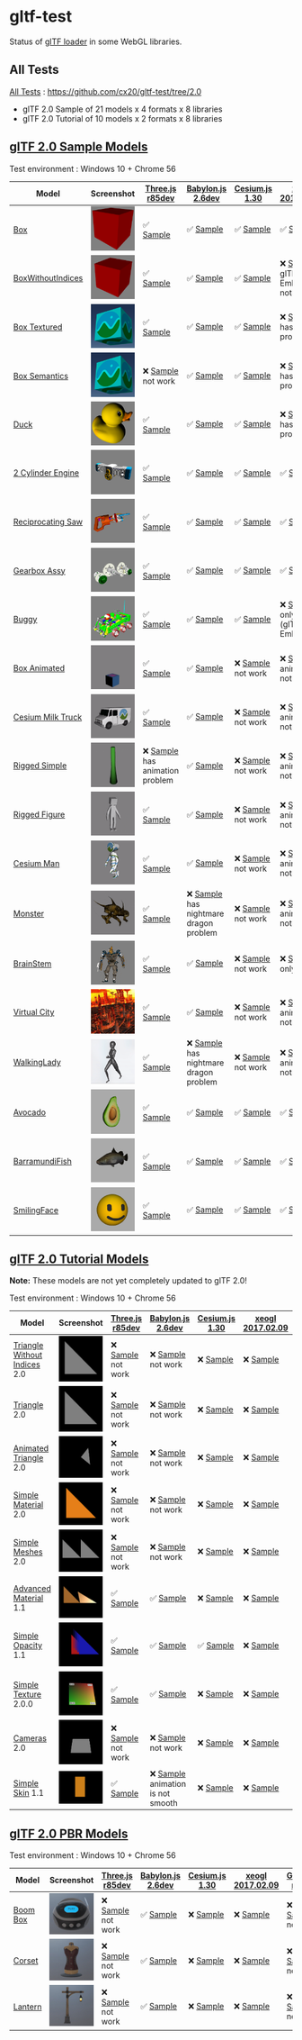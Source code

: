 # gltf-test

Status of [glTF loader](https://github.com/KhronosGroup/glTF#webgl-engines) in some WebGL libraries.

## All Tests

[All Tests]( https://cdn.rawgit.com/cx20/gltf-test/9ba70f0f946967c0cc0759173d4567a3f16c8469/index.html ) : https://github.com/cx20/gltf-test/tree/2.0
- glTF 2.0 Sample of 21 models x 4 formats x 8 libraries
- glTF 2.0 Tutorial of 10 models x 2 formats x 8 libraries

## [glTF 2.0 Sample Models](https://github.com/lasalvavida/glTF-Sample-Models/tree/2.0/2.0)

Test environment : Windows 10 + Chrome 56

| Model                                              | Screenshot                                                   |[Three.js r85dev](https://github.com/mrdoob/three.js/tree/dev/examples/js/loaders/GLTFLoader.js)                                                                            |[Babylon.js 2.6dev](https://github.com/BabylonJS/Babylon.js/tree/master/loaders/src/glTF)                                                                                                       |[Cesium.js 1.30](https://github.com/AnalyticalGraphicsInc/cesium/)                                                                                             |[xeogl 2017.02.09](https://github.com/xeolabs/xeogl/tree/master/src/models/gltf)                                                                                             |[GLBoost r2dev](https://github.com/emadurandal/GLBoost/blob/master/src/js/middle_level/loader/GLTFLoader.js)                                                                     |[Grimoire.js 2017.01.28](https://github.com/GrimoireGL/grimoirejs-gltf)                                                                                                             |
|----------------------------------------------------|--------------------------------------------------------------|----------------------------------------------------------------------------------------------------------------------------------------------------------------------------|------------------------------------------------------------------------------------------------------------------------------------------------------------------------------------------------|---------------------------------------------------------------------------------------------------------------------------------------------------------------|-----------------------------------------------------------------------------------------------------------------------------------------------------------------------------|---------------------------------------------------------------------------------------------------------------------------------------------------------------------------------|------------------------------------------------------------------------------------------------------------------------------------------------------------------------------------|
|[Box](sampleModels/Box)                             |![](sampleModels/Box/screenshot/screenshot.png)               |:white_check_mark: [Sample](https://cdn.rawgit.com/cx20/gltf-test/9ba70f0f946967c0cc0759173d4567a3f16c8469/examples/threejs/index.html?model=Box&scale=1)                   |:white_check_mark: [Sample](https://cdn.rawgit.com/cx20/gltf-test/9ba70f0f946967c0cc0759173d4567a3f16c8469/examples/babylonjs/index.html?model=Box&scale=1)                                     |:white_check_mark: [Sample](https://cdn.rawgit.com/cx20/gltf-test/9ba70f0f946967c0cc0759173d4567a3f16c8469/examples/cesium/index.html?model=Box)               |:white_check_mark: [Sample](https://cdn.rawgit.com/cx20/gltf-test/9ba70f0f946967c0cc0759173d4567a3f16c8469/examples/xeogl/index.html?model=Box&scale=1)                      |:white_check_mark: [Sample](https://cdn.rawgit.com/cx20/gltf-test/9ba70f0f946967c0cc0759173d4567a3f16c8469/examples/glboost/index.html?model=Box&scale=1)                        |:x: [Sample](https://cdn.rawgit.com/cx20/gltf-test/9ba70f0f946967c0cc0759173d4567a3f16c8469/examples/grimoiregl/index.html?model=Box&scale=1) not work                              |
|[BoxWithoutIndices](sampleModels/BoxWithoutIndices) |![](sampleModels/BoxWithoutIndices/screenshot/screenshot.png) |:white_check_mark: [Sample](https://cdn.rawgit.com/cx20/gltf-test/9ba70f0f946967c0cc0759173d4567a3f16c8469/examples/threejs/index.html?model=BoxWithoutIndices&scale=1)     |:white_check_mark: [Sample](https://cdn.rawgit.com/cx20/gltf-test/9ba70f0f946967c0cc0759173d4567a3f16c8469/examples/babylonjs/index.html?model=BoxWithoutIndices&scale=1)                       |:white_check_mark: [Sample](https://cdn.rawgit.com/cx20/gltf-test/9ba70f0f946967c0cc0759173d4567a3f16c8469/examples/cesium/index.html?model=BoxWithoutIndices) |:x: [Sample](https://cdn.rawgit.com/cx20/gltf-test/9ba70f0f946967c0cc0759173d4567a3f16c8469/examples/xeogl/index.html?model=BoxWithoutIndices&scale=1) glTF-Embedded not work|:white_check_mark: [Sample](https://cdn.rawgit.com/cx20/gltf-test/9ba70f0f946967c0cc0759173d4567a3f16c8469/examples/glboost/index.html?model=BoxWithoutIndices&scale=1)          |:x: [Sample](https://cdn.rawgit.com/cx20/gltf-test/9ba70f0f946967c0cc0759173d4567a3f16c8469/examples/grimoiregl/index.html?model=BoxWithoutIndices&scale=1) not work                |
|[Box Textured](sampleModels/BoxTextured)            |![](sampleModels/BoxTextured/screenshot/screenshot.png)       |:white_check_mark: [Sample](https://cdn.rawgit.com/cx20/gltf-test/9ba70f0f946967c0cc0759173d4567a3f16c8469/examples/threejs/index.html?model=BoxTextured&scale=1)           |:white_check_mark: [Sample](https://cdn.rawgit.com/cx20/gltf-test/9ba70f0f946967c0cc0759173d4567a3f16c8469/examples/babylonjs/index.html?model=BoxTextured&scale=1)                             |:white_check_mark: [Sample](https://cdn.rawgit.com/cx20/gltf-test/9ba70f0f946967c0cc0759173d4567a3f16c8469/examples/cesium/index.html?model=BoxTextured)       |:x: [Sample](https://cdn.rawgit.com/cx20/gltf-test/9ba70f0f946967c0cc0759173d4567a3f16c8469/examples/xeogl/index.html?model=BoxTextured&scale=1) has texture problem         |:white_check_mark: [Sample](https://cdn.rawgit.com/cx20/gltf-test/9ba70f0f946967c0cc0759173d4567a3f16c8469/examples/glboost/index.html?model=BoxTextured&scale=1)                |:x: [Sample](https://cdn.rawgit.com/cx20/gltf-test/9ba70f0f946967c0cc0759173d4567a3f16c8469/examples/grimoiregl/index.html?model=BoxTextured&scale=1) not work                      |
|[Box Semantics](sampleModels/BoxSemantics)          |![](sampleModels/BoxSemantics/screenshot/screenshot.png)      |:x: [Sample](https://cdn.rawgit.com/cx20/gltf-test/9ba70f0f946967c0cc0759173d4567a3f16c8469/examples/threejs/index.html?model=BoxSemantics&scale=1) not work                |:white_check_mark: [Sample](https://cdn.rawgit.com/cx20/gltf-test/9ba70f0f946967c0cc0759173d4567a3f16c8469/examples/babylonjs/index.html?model=BoxSemantics&scale=1)                            |:white_check_mark: [Sample](https://cdn.rawgit.com/cx20/gltf-test/9ba70f0f946967c0cc0759173d4567a3f16c8469/examples/cesium/index.html?model=BoxSemantics)      |:x: [Sample](https://cdn.rawgit.com/cx20/gltf-test/9ba70f0f946967c0cc0759173d4567a3f16c8469/examples/xeogl/index.html?model=BoxSemantics&scale=1) has texture problem        |:white_check_mark: [Sample](https://cdn.rawgit.com/cx20/gltf-test/9ba70f0f946967c0cc0759173d4567a3f16c8469/examples/glboost/index.html?model=BoxSemantics&scale=1)               |:x: [Sample](https://cdn.rawgit.com/cx20/gltf-test/9ba70f0f946967c0cc0759173d4567a3f16c8469/examples/grimoiregl/index.html?model=BoxSemantics&scale=1) not work                     |
|[Duck](sampleModels/Duck)                           |![](sampleModels/Duck/screenshot/screenshot.png)              |:white_check_mark: [Sample](https://cdn.rawgit.com/cx20/gltf-test/9ba70f0f946967c0cc0759173d4567a3f16c8469/examples/threejs/index.html?model=Duck&scale=1)                  |:white_check_mark: [Sample](https://cdn.rawgit.com/cx20/gltf-test/9ba70f0f946967c0cc0759173d4567a3f16c8469/examples/babylonjs/index.html?model=Duck&scale=1)                                    |:white_check_mark: [Sample](https://cdn.rawgit.com/cx20/gltf-test/9ba70f0f946967c0cc0759173d4567a3f16c8469/examples/cesium/index.html?model=Duck)              |:x: [Sample](https://cdn.rawgit.com/cx20/gltf-test/9ba70f0f946967c0cc0759173d4567a3f16c8469/examples/xeogl/index.html?model=Duck&scale=1) has texture problem                |:white_check_mark: [Sample](https://cdn.rawgit.com/cx20/gltf-test/9ba70f0f946967c0cc0759173d4567a3f16c8469/examples/glboost/index.html?model=Duck&scale=1)                       |:x: [Sample](https://cdn.rawgit.com/cx20/gltf-test/9ba70f0f946967c0cc0759173d4567a3f16c8469/examples/grimoiregl/index.html?model=Duck&scale=1) not work                             |
|[2 Cylinder Engine](sampleModels/2CylinderEngine)   |![](sampleModels/2CylinderEngine/screenshot/screenshot.png)   |:white_check_mark: [Sample](https://cdn.rawgit.com/cx20/gltf-test/9ba70f0f946967c0cc0759173d4567a3f16c8469/examples/threejs/index.html?model=2CylinderEngine&scale=0.005)   |:white_check_mark: [Sample](https://cdn.rawgit.com/cx20/gltf-test/9ba70f0f946967c0cc0759173d4567a3f16c8469/examples/babylonjs/index.html?model=2CylinderEngine&scale=0.005)                     |:white_check_mark: [Sample](https://cdn.rawgit.com/cx20/gltf-test/9ba70f0f946967c0cc0759173d4567a3f16c8469/examples/cesium/index.html?model=2CylinderEngine)   |:white_check_mark: [Sample](https://cdn.rawgit.com/cx20/gltf-test/9ba70f0f946967c0cc0759173d4567a3f16c8469/examples/xeogl/index.html?model=2CylinderEngine&scale=0.005)      |:white_check_mark: [Sample](https://cdn.rawgit.com/cx20/gltf-test/9ba70f0f946967c0cc0759173d4567a3f16c8469/examples/glboost/index.html?model=2CylinderEngine&scale=0.005)        |:x: [Sample](https://cdn.rawgit.com/cx20/gltf-test/9ba70f0f946967c0cc0759173d4567a3f16c8469/examples/grimoiregl/index.html?model=2CylinderEngine&scale=0.005) not work              |
|[Reciprocating Saw](sampleModels/ReciprocatingSaw)  |![](sampleModels/ReciprocatingSaw/screenshot/screenshot.png)  |:white_check_mark: [Sample](https://cdn.rawgit.com/cx20/gltf-test/9ba70f0f946967c0cc0759173d4567a3f16c8469/examples/threejs/index.html?model=ReciprocatingSaw&scale=0.01)   |:white_check_mark: [Sample](https://cdn.rawgit.com/cx20/gltf-test/9ba70f0f946967c0cc0759173d4567a3f16c8469/examples/babylonjs/index.html?model=ReciprocatingSaw&scale=0.01)                     |:white_check_mark: [Sample](https://cdn.rawgit.com/cx20/gltf-test/9ba70f0f946967c0cc0759173d4567a3f16c8469/examples/cesium/index.html?model=ReciprocatingSaw)  |:white_check_mark: [Sample](https://cdn.rawgit.com/cx20/gltf-test/9ba70f0f946967c0cc0759173d4567a3f16c8469/examples/xeogl/index.html?model=ReciprocatingSaw&scale=0.01)      |:white_check_mark: [Sample](https://cdn.rawgit.com/cx20/gltf-test/9ba70f0f946967c0cc0759173d4567a3f16c8469/examples/glboost/index.html?model=ReciprocatingSaw&scale=0.01)        |:x: [Sample](https://cdn.rawgit.com/cx20/gltf-test/9ba70f0f946967c0cc0759173d4567a3f16c8469/examples/grimoiregl/index.html?model=ReciprocatingSaw&scale=0.01) not work              |
|[Gearbox Assy](sampleModels/GearboxAssy)            |![](sampleModels/GearboxAssy/screenshot/screenshot.png)       |:white_check_mark: [Sample](https://cdn.rawgit.com/cx20/gltf-test/9ba70f0f946967c0cc0759173d4567a3f16c8469/examples/threejs/index.html?model=GearboxAssy&scale=1)           |:white_check_mark: [Sample](https://cdn.rawgit.com/cx20/gltf-test/9ba70f0f946967c0cc0759173d4567a3f16c8469/examples/babylonjs/index.html?model=GearboxAssy&scale=1)                             |:white_check_mark: [Sample](https://cdn.rawgit.com/cx20/gltf-test/9ba70f0f946967c0cc0759173d4567a3f16c8469/examples/cesium/index.html?model=GearboxAssy)       |:white_check_mark: [Sample](https://cdn.rawgit.com/cx20/gltf-test/9ba70f0f946967c0cc0759173d4567a3f16c8469/examples/xeogl/index.html?model=GearboxAssy&scale=1)              |:white_check_mark: [Sample](https://cdn.rawgit.com/cx20/gltf-test/9ba70f0f946967c0cc0759173d4567a3f16c8469/examples/glboost/index.html?model=GearboxAssy&scale=1)                |:x: [Sample](https://cdn.rawgit.com/cx20/gltf-test/9ba70f0f946967c0cc0759173d4567a3f16c8469/examples/grimoiregl/index.html?model=GearboxAssy&scale=1) not work                      |
|[Buggy](sampleModels/Buggy)                         |![](sampleModels/Buggy/screenshot/screenshot.png)             |:white_check_mark: [Sample](https://cdn.rawgit.com/cx20/gltf-test/9ba70f0f946967c0cc0759173d4567a3f16c8469/examples/threejs/index.html?model=Buggy&scale=0.02)              |:white_check_mark: [Sample](https://cdn.rawgit.com/cx20/gltf-test/9ba70f0f946967c0cc0759173d4567a3f16c8469/examples/babylonjs/index.html?model=Buggy&scale=0.02)                                |:white_check_mark: [Sample](https://cdn.rawgit.com/cx20/gltf-test/9ba70f0f946967c0cc0759173d4567a3f16c8469/examples/cesium/index.html?model=Buggy)             |:x: [Sample](https://cdn.rawgit.com/cx20/gltf-test/9ba70f0f946967c0cc0759173d4567a3f16c8469/examples/xeogl/index.html?model=Buggy&scale=0.02) only partial (glTF-Embedded)   |:white_check_mark: [Sample](https://cdn.rawgit.com/cx20/gltf-test/9ba70f0f946967c0cc0759173d4567a3f16c8469/examples/glboost/index.html?model=Buggy&scale=0.02)                   |:x: [Sample](https://cdn.rawgit.com/cx20/gltf-test/9ba70f0f946967c0cc0759173d4567a3f16c8469/examples/grimoiregl/index.html?model=Buggy&scale=0.02) not work                         |
|[Box Animated](sampleModels/BoxAnimated)            |![](sampleModels/BoxAnimated/screenshot/screenshot.gif)       |:white_check_mark: [Sample](https://cdn.rawgit.com/cx20/gltf-test/9ba70f0f946967c0cc0759173d4567a3f16c8469/examples/threejs/index.html?model=BoxAnimated&scale=0.5)         |:white_check_mark: [Sample](https://cdn.rawgit.com/cx20/gltf-test/9ba70f0f946967c0cc0759173d4567a3f16c8469/examples/babylonjs/index.html?model=BoxAnimated&scale=0.5)                           |:x: [Sample](https://cdn.rawgit.com/cx20/gltf-test/9ba70f0f946967c0cc0759173d4567a3f16c8469/examples/cesium/index.html?model=BoxAnimated) not work             |:x: [Sample](https://cdn.rawgit.com/cx20/gltf-test/9ba70f0f946967c0cc0759173d4567a3f16c8469/examples/xeogl/index.html?model=BoxAnimated&scale=0.5) animation not support     |:white_check_mark: [Sample](https://cdn.rawgit.com/cx20/gltf-test/9ba70f0f946967c0cc0759173d4567a3f16c8469/examples/glboost/index.html?model=BoxAnimated&scale=0.5)              |:x: [Sample](https://cdn.rawgit.com/cx20/gltf-test/9ba70f0f946967c0cc0759173d4567a3f16c8469/examples/grimoiregl/index.html?model=BoxAnimated&scale=0.5) not work                    |
|[Cesium Milk Truck](sampleModels/CesiumMilkTruck)   |![](sampleModels/CesiumMilkTruck/screenshot/screenshot.gif)   |:white_check_mark: [Sample](https://cdn.rawgit.com/cx20/gltf-test/9ba70f0f946967c0cc0759173d4567a3f16c8469/examples/threejs/index.html?model=CesiumMilkTruck&scale=0.5)     |:white_check_mark: [Sample](https://cdn.rawgit.com/cx20/gltf-test/9ba70f0f946967c0cc0759173d4567a3f16c8469/examples/babylonjs/index.html?model=CesiumMilkTruck&scale=0.5)                       |:x: [Sample](https://cdn.rawgit.com/cx20/gltf-test/9ba70f0f946967c0cc0759173d4567a3f16c8469/examples/cesium/index.html?model=CesiumMilkTruck) not work         |:x: [Sample](https://cdn.rawgit.com/cx20/gltf-test/9ba70f0f946967c0cc0759173d4567a3f16c8469/examples/xeogl/index.html?model=CesiumMilkTruck&scale=0.5) animation not support |:white_check_mark: [Sample](https://cdn.rawgit.com/cx20/gltf-test/9ba70f0f946967c0cc0759173d4567a3f16c8469/examples/glboost/index.html?model=CesiumMilkTruck&scale=0.5)          |:x: [Sample](https://cdn.rawgit.com/cx20/gltf-test/9ba70f0f946967c0cc0759173d4567a3f16c8469/examples/grimoiregl/index.html?model=CesiumMilkTruck&scale=0.5) not work                |
|[Rigged Simple](sampleModels/RiggedSimple)          |![](sampleModels/RiggedSimple/screenshot/screenshot.gif)      |:x: [Sample](https://cdn.rawgit.com/cx20/gltf-test/9ba70f0f946967c0cc0759173d4567a3f16c8469/examples/threejs/index.html?model=RiggedSimple&scale=0.2) has animation problem |:white_check_mark: [Sample](https://cdn.rawgit.com/cx20/gltf-test/9ba70f0f946967c0cc0759173d4567a3f16c8469/examples/babylonjs/index.html?model=RiggedSimple&scale=0.2)                          |:x: [Sample](https://cdn.rawgit.com/cx20/gltf-test/9ba70f0f946967c0cc0759173d4567a3f16c8469/examples/cesium/index.html?model=RiggedSimple) not work            |:x: [Sample](https://cdn.rawgit.com/cx20/gltf-test/9ba70f0f946967c0cc0759173d4567a3f16c8469/examples/xeogl/index.html?model=RiggedSimple&scale=0.2) animation not support    |:white_check_mark: [Sample](https://cdn.rawgit.com/cx20/gltf-test/9ba70f0f946967c0cc0759173d4567a3f16c8469/examples/glboost/index.html?model=RiggedSimple&scale=0.2)             |:x: [Sample](https://cdn.rawgit.com/cx20/gltf-test/9ba70f0f946967c0cc0759173d4567a3f16c8469/examples/grimoiregl/index.html?model=RiggedSimple&scale=0.2) not work                   |
|[Rigged Figure](sampleModels/RiggedFigure)          |![](sampleModels/RiggedFigure/screenshot/screenshot.gif)      |:white_check_mark: [Sample](https://cdn.rawgit.com/cx20/gltf-test/9ba70f0f946967c0cc0759173d4567a3f16c8469/examples/threejs/index.html?model=RiggedFigure&scale=1)          |:white_check_mark: [Sample](https://cdn.rawgit.com/cx20/gltf-test/9ba70f0f946967c0cc0759173d4567a3f16c8469/examples/babylonjs/index.html?model=RiggedFigure&scale=1)                            |:x: [Sample](https://cdn.rawgit.com/cx20/gltf-test/9ba70f0f946967c0cc0759173d4567a3f16c8469/examples/cesium/index.html?model=RiggedFigure) not work            |:x: [Sample](https://cdn.rawgit.com/cx20/gltf-test/9ba70f0f946967c0cc0759173d4567a3f16c8469/examples/xeogl/index.html?model=RiggedFigure&scale=1) animation not support      |:white_check_mark: [Sample](https://cdn.rawgit.com/cx20/gltf-test/9ba70f0f946967c0cc0759173d4567a3f16c8469/examples/glboost/index.html?model=RiggedFigure&scale=1)               |:x: [Sample](https://cdn.rawgit.com/cx20/gltf-test/9ba70f0f946967c0cc0759173d4567a3f16c8469/examples/grimoiregl/index.html?model=RiggedFigure&scale=1) not work                     |
|[Cesium Man](sampleModels/CesiumMan)                |![](sampleModels/CesiumMan/screenshot/screenshot.gif)         |:white_check_mark: [Sample](https://cdn.rawgit.com/cx20/gltf-test/9ba70f0f946967c0cc0759173d4567a3f16c8469/examples/threejs/index.html?model=CesiumMan&scale=1)             |:white_check_mark: [Sample](https://cdn.rawgit.com/cx20/gltf-test/9ba70f0f946967c0cc0759173d4567a3f16c8469/examples/babylonjs/index.html?model=CesiumMan&scale=1)                               |:x: [Sample](https://cdn.rawgit.com/cx20/gltf-test/9ba70f0f946967c0cc0759173d4567a3f16c8469/examples/cesium/index.html?model=CesiumMan) not work               |:x: [Sample](https://cdn.rawgit.com/cx20/gltf-test/9ba70f0f946967c0cc0759173d4567a3f16c8469/examples/xeogl/index.html?model=CesiumMan&scale=1) animation not support         |:white_check_mark: [Sample](https://cdn.rawgit.com/cx20/gltf-test/9ba70f0f946967c0cc0759173d4567a3f16c8469/examples/glboost/index.html?model=CesiumMan&scale=1)                  |:x: [Sample](https://cdn.rawgit.com/cx20/gltf-test/9ba70f0f946967c0cc0759173d4567a3f16c8469/examples/grimoiregl/index.html?model=CesiumMan&scale=1) not work                        |
|[Monster](sampleModels/Monster)                     |![](sampleModels/Monster/screenshot/screenshot.gif)           |:white_check_mark: [Sample](https://cdn.rawgit.com/cx20/gltf-test/9ba70f0f946967c0cc0759173d4567a3f16c8469/examples/threejs/index.html?model=Monster&scale=0.05)            |:x: [Sample](https://cdn.rawgit.com/cx20/gltf-test/9ba70f0f946967c0cc0759173d4567a3f16c8469/examples/babylonjs/index.html?model=Monster&scale=0.05) has nightmare dragon problem                |:x: [Sample](https://cdn.rawgit.com/cx20/gltf-test/9ba70f0f946967c0cc0759173d4567a3f16c8469/examples/cesium/index.html?model=Monster) not work                 |:x: [Sample](https://cdn.rawgit.com/cx20/gltf-test/9ba70f0f946967c0cc0759173d4567a3f16c8469/examples/xeogl/index.html?model=Monster&scale=0.05) animation not support        |:white_check_mark: [Sample](https://cdn.rawgit.com/cx20/gltf-test/9ba70f0f946967c0cc0759173d4567a3f16c8469/examples/glboost/index.html?model=Monster&scale=0.05)                 |:x: [Sample](https://cdn.rawgit.com/cx20/gltf-test/9ba70f0f946967c0cc0759173d4567a3f16c8469/examples/grimoiregl/index.html?model=Monster&scale=0.05) not work                       |
|[BrainStem](sampleModels/BrainStem)                 |![](sampleModels/BrainStem/screenshot/screenshot.gif)         |:white_check_mark: [Sample](https://cdn.rawgit.com/cx20/gltf-test/9ba70f0f946967c0cc0759173d4567a3f16c8469/examples/threejs/index.html?model=BrainStem&scale=1)             |:white_check_mark: [Sample](https://cdn.rawgit.com/cx20/gltf-test/9ba70f0f946967c0cc0759173d4567a3f16c8469/examples/babylonjs/index.html?model=BrainStem&scale=1)                               |:x: [Sample](https://cdn.rawgit.com/cx20/gltf-test/9ba70f0f946967c0cc0759173d4567a3f16c8469/examples/cesium/index.html?model=BrainStem) not work               |:x: [Sample](https://cdn.rawgit.com/cx20/gltf-test/9ba70f0f946967c0cc0759173d4567a3f16c8469/examples/xeogl/index.html?model=BrainStem&scale=1) only partial                  |:white_check_mark: [Sample](https://cdn.rawgit.com/cx20/gltf-test/9ba70f0f946967c0cc0759173d4567a3f16c8469/examples/glboost/index.html?model=BrainStem&scale=1)                  |:x: [Sample](https://cdn.rawgit.com/cx20/gltf-test/9ba70f0f946967c0cc0759173d4567a3f16c8469/examples/grimoiregl/index.html?model=BrainStem&scale=1) not work                        |
|[Virtual City](sampleModels/VC)                     |![](sampleModels/VC/screenshot/screenshot.gif)                |:white_check_mark: [Sample](https://cdn.rawgit.com/cx20/gltf-test/9ba70f0f946967c0cc0759173d4567a3f16c8469/examples/threejs/index.html?model=VC&scale=0.2)                  |:white_check_mark: [Sample](https://cdn.rawgit.com/cx20/gltf-test/9ba70f0f946967c0cc0759173d4567a3f16c8469/examples/babylonjs/index.html?model=VC&scale=0.2)                                    |:x: [Sample](https://cdn.rawgit.com/cx20/gltf-test/9ba70f0f946967c0cc0759173d4567a3f16c8469/examples/cesium/index.html?model=VC) not work                      |:x: [Sample](https://cdn.rawgit.com/cx20/gltf-test/9ba70f0f946967c0cc0759173d4567a3f16c8469/examples/xeogl/index.html?model=VC&scale=0.2) animation not support              |:white_check_mark: [Sample](https://cdn.rawgit.com/cx20/gltf-test/9ba70f0f946967c0cc0759173d4567a3f16c8469/examples/glboost/index.html?model=VC&scale=0.2)                       |:x: [Sample](https://cdn.rawgit.com/cx20/gltf-test/9ba70f0f946967c0cc0759173d4567a3f16c8469/examples/grimoiregl/index.html?model=VC&scale=0.2) not work                             |
|[WalkingLady](sampleModels/WalkingLady)             |![](sampleModels/WalkingLady/screenshot/screenshot.gif)       |:white_check_mark: [Sample](https://cdn.rawgit.com/cx20/gltf-test/9ba70f0f946967c0cc0759173d4567a3f16c8469/examples/threejs/index.html?model=WalkingLady&scale=1)           |:x: [Sample](https://cdn.rawgit.com/cx20/gltf-test/9ba70f0f946967c0cc0759173d4567a3f16c8469/examples/babylonjs/index.html?model=WalkingLady&scale=1) has nightmare dragon problem               |:x: [Sample](https://cdn.rawgit.com/cx20/gltf-test/9ba70f0f946967c0cc0759173d4567a3f16c8469/examples/cesium/index.html?model=WalkingLady) not work             |:x: [Sample](https://cdn.rawgit.com/cx20/gltf-test/9ba70f0f946967c0cc0759173d4567a3f16c8469/examples/xeogl/index.html?model=WalkingLady&scale=1) animation not support       |:white_check_mark: [Sample](https://cdn.rawgit.com/cx20/gltf-test/9ba70f0f946967c0cc0759173d4567a3f16c8469/examples/glboost/index.html?model=WalkingLady&scale=1)                |:x: [Sample](https://cdn.rawgit.com/cx20/gltf-test/9ba70f0f946967c0cc0759173d4567a3f16c8469/examples/grimoiregl/index.html?model=WalkingLady&scale=1) not work                      |
|[Avocado](sampleModels/Avocado)                     |![](sampleModels/Avocado/screenshot/screenshot.png)           |:white_check_mark: [Sample](https://cdn.rawgit.com/cx20/gltf-test/9ba70f0f946967c0cc0759173d4567a3f16c8469/examples/threejs/index.html?model=Avocado&scale=0.5)             |:white_check_mark: [Sample](https://cdn.rawgit.com/cx20/gltf-test/9ba70f0f946967c0cc0759173d4567a3f16c8469/examples/babylonjs/index.html?model=Avocado&scale=0.5)                               |:white_check_mark: [Sample](https://cdn.rawgit.com/cx20/gltf-test/9ba70f0f946967c0cc0759173d4567a3f16c8469/examples/cesium/index.html?model=Avocado)           |:white_check_mark: [Sample](https://cdn.rawgit.com/cx20/gltf-test/9ba70f0f946967c0cc0759173d4567a3f16c8469/examples/xeogl/index.html?model=Avocado&scale=0.5)                |:white_check_mark: [Sample](https://cdn.rawgit.com/cx20/gltf-test/9ba70f0f946967c0cc0759173d4567a3f16c8469/examples/glboost/index.html?model=Avocado&scale=0.5)                  |:white_check_mark: [Sample](https://cdn.rawgit.com/cx20/gltf-test/9ba70f0f946967c0cc0759173d4567a3f16c8469/examples/grimoiregl/index.html?model=Avocado&scale=0.5)                  |
|[BarramundiFish](sampleModels/BarramundiFish)       |![](sampleModels/BarramundiFish/screenshot/screenshot.png)    |:white_check_mark: [Sample](https://cdn.rawgit.com/cx20/gltf-test/9ba70f0f946967c0cc0759173d4567a3f16c8469/examples/threejs/index.html?model=BarramundiFish&scale=0.05)     |:white_check_mark: [Sample](https://cdn.rawgit.com/cx20/gltf-test/9ba70f0f946967c0cc0759173d4567a3f16c8469/examples/babylonjs/index.html?model=BarramundiFish&scale=0.05)                       |:white_check_mark: [Sample](https://cdn.rawgit.com/cx20/gltf-test/9ba70f0f946967c0cc0759173d4567a3f16c8469/examples/cesium/index.html?model=BarramundiFish)    |:white_check_mark: [Sample](https://cdn.rawgit.com/cx20/gltf-test/9ba70f0f946967c0cc0759173d4567a3f16c8469/examples/xeogl/index.html?model=BarramundiFish&scale=0.05)        |:white_check_mark: [Sample](https://cdn.rawgit.com/cx20/gltf-test/9ba70f0f946967c0cc0759173d4567a3f16c8469/examples/glboost/index.html?model=BarramundiFish&scale=0.05)          |:white_check_mark: [Sample](https://cdn.rawgit.com/cx20/gltf-test/9ba70f0f946967c0cc0759173d4567a3f16c8469/examples/grimoiregl/index.html?model=BarramundiFish&scale=0.05)          |
|[SmilingFace](sampleModels/SmilingFace)             |![](sampleModels/SmilingFace/screenshot/screenshot.png)       |:white_check_mark: [Sample](https://cdn.rawgit.com/cx20/gltf-test/9ba70f0f946967c0cc0759173d4567a3f16c8469/examples/threejs/index.html?model=SmilingFace&scale=1.0)         |:white_check_mark: [Sample](https://cdn.rawgit.com/cx20/gltf-test/9ba70f0f946967c0cc0759173d4567a3f16c8469/examples/babylonjs/index.html?model=SmilingFace&scale=1.0)                           |:white_check_mark: [Sample](https://cdn.rawgit.com/cx20/gltf-test/9ba70f0f946967c0cc0759173d4567a3f16c8469/examples/cesium/index.html?model=SmilingFace)       |:white_check_mark: [Sample](https://cdn.rawgit.com/cx20/gltf-test/9ba70f0f946967c0cc0759173d4567a3f16c8469/examples/xeogl/index.html?model=SmilingFace&scale=1.0)            |:white_check_mark: [Sample](https://cdn.rawgit.com/cx20/gltf-test/9ba70f0f946967c0cc0759173d4567a3f16c8469/examples/glboost/index.html?model=SmilingFace&scale=1.0)              |:white_check_mark: [Sample](https://cdn.rawgit.com/cx20/gltf-test/9ba70f0f946967c0cc0759173d4567a3f16c8469/examples/grimoiregl/index.html?model=SmilingFace&scale=1.0)              |

## [glTF 2.0 Tutorial Models](https://github.com/javagl/gltfTutorialModels/tree/2.0)

**Note:** These models are not yet completely updated to glTF 2.0!

Test environment : Windows 10 + Chrome 56

|Model                                                                 |Screenshot                                                          |[Three.js r85dev](https://github.com/mrdoob/three.js/tree/dev/examples/js/loaders/GLTFLoader.js)                                                                                                              |[Babylon.js 2.6dev](https://github.com/BabylonJS/Babylon.js/tree/master/loaders/src/glTF)                                                                                                                             |[Cesium.js 1.30](https://github.com/AnalyticalGraphicsInc/cesium/)                                                                                                                                      |[xeogl 2017.02.09](https://github.com/xeolabs/xeogl/tree/master/src/models/gltf)                                                                                                             |[GLBoost r2dev](https://github.com/emadurandal/GLBoost/blob/master/src/js/middle_level/loader/GLTFLoader.js)                                                                                                  |[Grimoire.js 2017.01.28](https://github.com/GrimoireGL/grimoirejs-gltf)                                                                                                                           |
|----------------------------------------------------------------------|--------------------------------------------------------------------|--------------------------------------------------------------------------------------------------------------------------------------------------------------------------------------------------------------|----------------------------------------------------------------------------------------------------------------------------------------------------------------------------------------------------------------------|--------------------------------------------------------------------------------------------------------------------------------------------------------------------------------------------------------|---------------------------------------------------------------------------------------------------------------------------------------------------------------------------------------------|--------------------------------------------------------------------------------------------------------------------------------------------------------------------------------------------------------------|--------------------------------------------------------------------------------------------------------------------------------------------------------------------------------------------------|
|[Triangle Without Indices](tutorialModels/TriangleWithoutIndices) 2.0 |![](tutorialModels/TriangleWithoutIndices/screenshot/screenshot.png)|:x: [Sample](https://cdn.rawgit.com/cx20/gltf-test/9ba70f0f946967c0cc0759173d4567a3f16c8469/examples/threejs/index.html?category=tutorialModels&model=TriangleWithoutIndices&scale=1&type=glTF) not work      |:x: [Sample](https://cdn.rawgit.com/cx20/gltf-test/9ba70f0f946967c0cc0759173d4567a3f16c8469/examples/babylonjs/index.html?category=tutorialModels&model=TriangleWithoutIndices&scale=1&type=glTF) not work            |:x: [Sample](https://cdn.rawgit.com/cx20/gltf-test/9ba70f0f946967c0cc0759173d4567a3f16c8469/examples/cesium/index.html?category=tutorialModels&model=TriangleWithoutIndices&scale=1&type=glTF)          |:x: [Sample](https://cdn.rawgit.com/cx20/gltf-test/9ba70f0f946967c0cc0759173d4567a3f16c8469/examples/xeogl/index.html?category=tutorialModels&model=TriangleWithoutIndices&scale=1&type=glTF)|:x: [Sample](https://cdn.rawgit.com/cx20/gltf-test/9ba70f0f946967c0cc0759173d4567a3f16c8469/examples/glboost/index.html?category=tutorialModels&model=TriangleWithoutIndices&scale=1&type=glTF) not work      |:x: [Sample](https://cdn.rawgit.com/cx20/gltf-test/9ba70f0f946967c0cc0759173d4567a3f16c8469/examples/grimoiregl/index.html?category=tutorialModels&model=TriangleWithoutIndices&scale=1&type=glTF)|
|[Triangle](tutorialModels/Triangle) 2.0                               |![](tutorialModels/Triangle/screenshot/screenshot.png)              |:x: [Sample](https://cdn.rawgit.com/cx20/gltf-test/9ba70f0f946967c0cc0759173d4567a3f16c8469/examples/threejs/index.html?category=tutorialModels&model=Triangle&scale=1&type=glTF) not work                    |:x: [Sample](https://cdn.rawgit.com/cx20/gltf-test/9ba70f0f946967c0cc0759173d4567a3f16c8469/examples/babylonjs/index.html?category=tutorialModels&model=Triangle&scale=1&type=glTF) not work                          |:x: [Sample](https://cdn.rawgit.com/cx20/gltf-test/9ba70f0f946967c0cc0759173d4567a3f16c8469/examples/cesium/index.html?category=tutorialModels&model=Triangle&scale=1&type=glTF)                        |:x: [Sample](https://cdn.rawgit.com/cx20/gltf-test/9ba70f0f946967c0cc0759173d4567a3f16c8469/examples/xeogl/index.html?category=tutorialModels&model=Triangle&scale=1&type=glTF)              |:x: [Sample](https://cdn.rawgit.com/cx20/gltf-test/9ba70f0f946967c0cc0759173d4567a3f16c8469/examples/glboost/index.html?category=tutorialModels&model=Triangle&scale=1&type=glTF) not work                    |:x: [Sample](https://cdn.rawgit.com/cx20/gltf-test/9ba70f0f946967c0cc0759173d4567a3f16c8469/examples/grimoiregl/index.html?category=tutorialModels&model=Triangle&scale=1&type=glTF)              |
|[Animated Triangle](tutorialModels/AnimatedTriangle) 2.0              |![](tutorialModels/AnimatedTriangle/screenshot/screenshot.gif)      |:x: [Sample](https://cdn.rawgit.com/cx20/gltf-test/9ba70f0f946967c0cc0759173d4567a3f16c8469/examples/threejs/index.html?category=tutorialModels&model=AnimatedTriangle&scale=1&type=glTF) not work            |:x: [Sample](https://cdn.rawgit.com/cx20/gltf-test/9ba70f0f946967c0cc0759173d4567a3f16c8469/examples/babylonjs/index.html?category=tutorialModels&model=AnimatedTriangle&scale=1&type=glTF) not work                  |:x: [Sample](https://cdn.rawgit.com/cx20/gltf-test/9ba70f0f946967c0cc0759173d4567a3f16c8469/examples/cesium/index.html?category=tutorialModels&model=AnimatedTriangle&scale=1&type=glTF)                |:x: [Sample](https://cdn.rawgit.com/cx20/gltf-test/9ba70f0f946967c0cc0759173d4567a3f16c8469/examples/xeogl/index.html?category=tutorialModels&model=AnimatedTriangle&scale=1&type=glTF)      |:x: [Sample](https://cdn.rawgit.com/cx20/gltf-test/9ba70f0f946967c0cc0759173d4567a3f16c8469/examples/glboost/index.html?category=tutorialModels&model=AnimatedTriangle&scale=1&type=glTF) not work            |:x: [Sample](https://cdn.rawgit.com/cx20/gltf-test/9ba70f0f946967c0cc0759173d4567a3f16c8469/examples/grimoiregl/index.html?category=tutorialModels&model=AnimatedTriangle&scale=1&type=glTF)      |
|[Simple Material](tutorialModels/SimpleMaterial) 2.0                  |![](tutorialModels/SimpleMaterial/screenshot/screenshot.png)        |:x: [Sample](https://cdn.rawgit.com/cx20/gltf-test/9ba70f0f946967c0cc0759173d4567a3f16c8469/examples/threejs/index.html?category=tutorialModels&model=SimpleMaterial&scale=1&type=glTF) not work              |:x: [Sample](https://cdn.rawgit.com/cx20/gltf-test/9ba70f0f946967c0cc0759173d4567a3f16c8469/examples/babylonjs/index.html?category=tutorialModels&model=SimpleMaterial&scale=1&type=glTF) not work                    |:x: [Sample](https://cdn.rawgit.com/cx20/gltf-test/9ba70f0f946967c0cc0759173d4567a3f16c8469/examples/cesium/index.html?category=tutorialModels&model=SimpleMaterial&scale=1&type=glTF)                  |:x: [Sample](https://cdn.rawgit.com/cx20/gltf-test/9ba70f0f946967c0cc0759173d4567a3f16c8469/examples/xeogl/index.html?category=tutorialModels&model=SimpleMaterial&scale=1&type=glTF)        |:x: [Sample](https://cdn.rawgit.com/cx20/gltf-test/9ba70f0f946967c0cc0759173d4567a3f16c8469/examples/glboost/index.html?category=tutorialModels&model=SimpleMaterial&scale=1&type=glTF) not work              |:x: [Sample](https://cdn.rawgit.com/cx20/gltf-test/9ba70f0f946967c0cc0759173d4567a3f16c8469/examples/grimoiregl/index.html?category=tutorialModels&model=SimpleMaterial&scale=1&type=glTF)        |
|[Simple Meshes](tutorialModels/SimpleMeshes) 2.0                      |![](tutorialModels/SimpleMeshes/screenshot/screenshot.png)          |:x: [Sample](https://cdn.rawgit.com/cx20/gltf-test/9ba70f0f946967c0cc0759173d4567a3f16c8469/examples/threejs/index.html?category=tutorialModels&model=SimpleMeshes&scale=1&type=glTF) not work                |:x: [Sample](https://cdn.rawgit.com/cx20/gltf-test/9ba70f0f946967c0cc0759173d4567a3f16c8469/examples/babylonjs/index.html?category=tutorialModels&model=SimpleMeshes&scale=1&type=glTF) not work                      |:x: [Sample](https://cdn.rawgit.com/cx20/gltf-test/9ba70f0f946967c0cc0759173d4567a3f16c8469/examples/cesium/index.html?category=tutorialModels&model=SimpleMeshes&scale=1&type=glTF)                    |:x: [Sample](https://cdn.rawgit.com/cx20/gltf-test/9ba70f0f946967c0cc0759173d4567a3f16c8469/examples/xeogl/index.html?category=tutorialModels&model=SimpleMeshes&scale=1&type=glTF)          |:x: [Sample](https://cdn.rawgit.com/cx20/gltf-test/9ba70f0f946967c0cc0759173d4567a3f16c8469/examples/glboost/index.html?category=tutorialModels&model=SimpleMeshes&scale=1&type=glTF) not work                |:x: [Sample](https://cdn.rawgit.com/cx20/gltf-test/9ba70f0f946967c0cc0759173d4567a3f16c8469/examples/grimoiregl/index.html?category=tutorialModels&model=SimpleMeshes&scale=1&type=glTF)          |
|[Advanced Material](tutorialModels/AdvancedMaterial) 1.1              |![](tutorialModels/AdvancedMaterial/screenshot/screenshot.png)      |:white_check_mark: [Sample](https://cdn.rawgit.com/cx20/gltf-test/9ba70f0f946967c0cc0759173d4567a3f16c8469/examples/threejs/index.html?category=tutorialModels&model=AdvancedMaterial&scale=1&type=glTF)      |:white_check_mark: [Sample](https://cdn.rawgit.com/cx20/gltf-test/9ba70f0f946967c0cc0759173d4567a3f16c8469/examples/babylonjs/index.html?category=tutorialModels&model=AdvancedMaterial&scale=1&type=glTF)            |:x: [Sample](https://cdn.rawgit.com/cx20/gltf-test/9ba70f0f946967c0cc0759173d4567a3f16c8469/examples/cesium/index.html?category=tutorialModels&model=AdvancedMaterial&scale=1&type=glTF)                |:x: [Sample](https://cdn.rawgit.com/cx20/gltf-test/9ba70f0f946967c0cc0759173d4567a3f16c8469/examples/xeogl/index.html?category=tutorialModels&model=AdvancedMaterial&scale=1&type=glTF)      |:white_check_mark: [Sample](https://cdn.rawgit.com/cx20/gltf-test/9ba70f0f946967c0cc0759173d4567a3f16c8469/examples/glboost/index.html?category=tutorialModels&model=AdvancedMaterial&scale=1&type=glTF)      |:x: [Sample](https://cdn.rawgit.com/cx20/gltf-test/9ba70f0f946967c0cc0759173d4567a3f16c8469/examples/grimoiregl/index.html?category=tutorialModels&model=AdvancedMaterial&scale=1&type=glTF)      |
|[Simple Opacity](tutorialModels/SimpleOpacity) 1.1                    |![](tutorialModels/SimpleOpacity/screenshot/screenshot.png)         |:white_check_mark: [Sample](https://cdn.rawgit.com/cx20/gltf-test/9ba70f0f946967c0cc0759173d4567a3f16c8469/examples/threejs/index.html?category=tutorialModels&model=SimpleOpacity&scale=1&type=glTF)         |:white_check_mark: [Sample](https://cdn.rawgit.com/cx20/gltf-test/9ba70f0f946967c0cc0759173d4567a3f16c8469/examples/babylonjs/index.html?category=tutorialModels&model=SimpleOpacity&scale=1&type=glTF)               |:white_check_mark: [Sample](https://cdn.rawgit.com/cx20/gltf-test/9ba70f0f946967c0cc0759173d4567a3f16c8469/examples/cesium/index.html?category=tutorialModels&model=SimpleOpacity&scale=1&type=glTF)    |:x: [Sample](https://cdn.rawgit.com/cx20/gltf-test/9ba70f0f946967c0cc0759173d4567a3f16c8469/examples/xeogl/index.html?category=tutorialModels&model=SimpleOpacity&scale=1&type=glTF)         |:white_check_mark: [Sample](https://cdn.rawgit.com/cx20/gltf-test/9ba70f0f946967c0cc0759173d4567a3f16c8469/examples/glboost/index.html?category=tutorialModels&model=SimpleOpacity&scale=1&type=glTF)         |:x: [Sample](https://cdn.rawgit.com/cx20/gltf-test/9ba70f0f946967c0cc0759173d4567a3f16c8469/examples/grimoiregl/index.html?category=tutorialModels&model=SimpleOpacity&scale=1&type=glTF)         |
|[Simple Texture](tutorialModels/SimpleTexture) 2.0.0                  |![](tutorialModels/SimpleTexture/screenshot/screenshot.png)         |:white_check_mark: [Sample](https://cdn.rawgit.com/cx20/gltf-test/9ba70f0f946967c0cc0759173d4567a3f16c8469/examples/threejs/index.html?category=tutorialModels&model=SimpleTexture&scale=1&type=glTF)         |:white_check_mark: [Sample](https://cdn.rawgit.com/cx20/gltf-test/9ba70f0f946967c0cc0759173d4567a3f16c8469/examples/babylonjs/index.html?category=tutorialModels&model=SimpleTexture&scale=1&type=glTF)               |:x: [Sample](https://cdn.rawgit.com/cx20/gltf-test/9ba70f0f946967c0cc0759173d4567a3f16c8469/examples/cesium/index.html?category=tutorialModels&model=SimpleTexture&scale=1&type=glTF)                   |:x: [Sample](https://cdn.rawgit.com/cx20/gltf-test/9ba70f0f946967c0cc0759173d4567a3f16c8469/examples/xeogl/index.html?category=tutorialModels&model=SimpleTexture&scale=1&type=glTF)         |:white_check_mark: [Sample](https://cdn.rawgit.com/cx20/gltf-test/9ba70f0f946967c0cc0759173d4567a3f16c8469/examples/glboost/index.html?category=tutorialModels&model=SimpleTexture&scale=1&type=glTF)         |:x: [Sample](https://cdn.rawgit.com/cx20/gltf-test/9ba70f0f946967c0cc0759173d4567a3f16c8469/examples/grimoiregl/index.html?category=tutorialModels&model=SimpleTexture&scale=1&type=glTF)         |
|[Cameras](tutorialModels/Cameras) 2.0                                 |![](tutorialModels/Cameras/screenshot/screenshot.png)               |:x: [Sample](https://cdn.rawgit.com/cx20/gltf-test/9ba70f0f946967c0cc0759173d4567a3f16c8469/examples/threejs/index.html?category=tutorialModels&model=Cameras&scale=1&type=glTF) not work                     |:x: [Sample](https://cdn.rawgit.com/cx20/gltf-test/9ba70f0f946967c0cc0759173d4567a3f16c8469/examples/babylonjs/index.html?category=tutorialModels&model=Cameras&scale=1&type=glTF) not work                           |:x: [Sample](https://cdn.rawgit.com/cx20/gltf-test/9ba70f0f946967c0cc0759173d4567a3f16c8469/examples/cesium/index.html?category=tutorialModels&model=Cameras&scale=1&type=glTF)                         |:x: [Sample](https://cdn.rawgit.com/cx20/gltf-test/9ba70f0f946967c0cc0759173d4567a3f16c8469/examples/xeogl/index.html?category=tutorialModels&model=Cameras&scale=1&type=glTF)               |:x: [Sample](https://cdn.rawgit.com/cx20/gltf-test/9ba70f0f946967c0cc0759173d4567a3f16c8469/examples/glboost/index.html?category=tutorialModels&model=Cameras&scale=1&type=glTF) not work                     |:x: [Sample](https://cdn.rawgit.com/cx20/gltf-test/9ba70f0f946967c0cc0759173d4567a3f16c8469/examples/grimoiregl/index.html?category=tutorialModels&model=Cameras&scale=1&type=glTF)               |
|[Simple Skin](tutorialModels/SimpleSkin) 1.1                          |![](tutorialModels/SimpleSkin/screenshot/screenshot.gif)            |:white_check_mark: [Sample](https://cdn.rawgit.com/cx20/gltf-test/9ba70f0f946967c0cc0759173d4567a3f16c8469/examples/threejs/index.html?category=tutorialModels&model=SimpleSkin&scale=1&type=glTF)            |:x: [Sample](https://cdn.rawgit.com/cx20/gltf-test/9ba70f0f946967c0cc0759173d4567a3f16c8469/examples/babylonjs/index.html?category=tutorialModels&model=SimpleSkin&scale=1&type=glTF) animation is not smooth         |:x: [Sample](https://cdn.rawgit.com/cx20/gltf-test/9ba70f0f946967c0cc0759173d4567a3f16c8469/examples/cesium/index.html?category=tutorialModels&model=SimpleSkin&scale=1&type=glTF)                      |:x: [Sample](https://cdn.rawgit.com/cx20/gltf-test/9ba70f0f946967c0cc0759173d4567a3f16c8469/examples/xeogl/index.html?category=tutorialModels&model=SimpleSkin&scale=1&type=glTF)            |:white_check_mark: [Sample](https://cdn.rawgit.com/cx20/gltf-test/9ba70f0f946967c0cc0759173d4567a3f16c8469/examples/glboost/index.html?category=tutorialModels&model=SimpleSkin&scale=1&type=glTF)            |:x: [Sample](https://cdn.rawgit.com/cx20/gltf-test/9ba70f0f946967c0cc0759173d4567a3f16c8469/examples/grimoiregl/index.html?category=tutorialModels&model=SimpleSkin&scale=1&type=glTF)            |


## [glTF 2.0 PBR Models](https://github.com/KhronosGroup/glTF-Sample-Models/tree/master/2.0#pbr-models)

Test environment : Windows 10 + Chrome 56

|Model                                                                 |Screenshot                                                          |[Three.js r85dev](https://github.com/donmccurdy/three.js/blob/feat-gltf-pbr/examples/js/loaders/GLTF2Loader.js)                                                                                               |[Babylon.js 2.6dev](https://github.com/sbtron/BabylonJS-glTFLoader/blob/master/scripts/babylon.glTFFileLoader.js)                                                                                                     |[Cesium.js 1.30](https://github.com/AnalyticalGraphicsInc/cesium/)                                                                                                                                      |[xeogl 2017.02.09](https://github.com/xeolabs/xeogl/tree/master/src/models/gltf)                                                                                                             |[GLBoost r2dev](https://github.com/emadurandal/GLBoost/blob/master/src/js/middle_level/loader/GLTFLoader.js)                                                                                                  |[Grimoire.js 2017.01.28](https://github.com/GrimoireGL/grimoirejs-gltf)                                                                                                                           |
|----------------------------------------------------------------------|--------------------------------------------------------------------|--------------------------------------------------------------------------------------------------------------------------------------------------------------------------------------------------------------|----------------------------------------------------------------------------------------------------------------------------------------------------------------------------------------------------------------------|--------------------------------------------------------------------------------------------------------------------------------------------------------------------------------------------------------|---------------------------------------------------------------------------------------------------------------------------------------------------------------------------------------------|--------------------------------------------------------------------------------------------------------------------------------------------------------------------------------------------------------------|--------------------------------------------------------------------------------------------------------------------------------------------------------------------------------------------------|
|[Boom Box](tutorialModels/BoomBox)                                    |![](tutorialModels/BoomBox/screenshot/screenshot.jpg)               |:x: [Sample](https://cdn.rawgit.com/cx20/gltf-test/9ba70f0f946967c0cc0759173d4567a3f16c8469/examples/threejs/index.html?category=tutorialModels&model=BoomBox&scale=1&type=glTF) not work                     |:white_check_mark: [Sample](https://cdn.rawgit.com/cx20/gltf-test/9ba70f0f946967c0cc0759173d4567a3f16c8469/examples/babylonjs/index.html?category=tutorialModels&model=BoomBox&scale=1&type=glTF)                     |:x: [Sample](https://cdn.rawgit.com/cx20/gltf-test/9ba70f0f946967c0cc0759173d4567a3f16c8469/examples/cesium/index.html?category=tutorialModels&model=BoomBox&scale=1&type=glTF)                         |:x: [Sample](https://cdn.rawgit.com/cx20/gltf-test/9ba70f0f946967c0cc0759173d4567a3f16c8469/examples/xeogl/index.html?category=tutorialModels&model=BoomBox&scale=1&type=glTF)               |:x: [Sample](https://cdn.rawgit.com/cx20/gltf-test/9ba70f0f946967c0cc0759173d4567a3f16c8469/examples/glboost/index.html?category=tutorialModels&model=BoomBox&scale=1&type=glTF) not work                     |:x: [Sample](https://cdn.rawgit.com/cx20/gltf-test/9ba70f0f946967c0cc0759173d4567a3f16c8469/examples/grimoiregl/index.html?category=tutorialModels&model=BoomBox&scale=1&type=glTF)               |
|[Corset](tutorialModels/Corset)                                       |![](tutorialModels/Corset/screenshot/screenshot.jpg)                |:x: [Sample](https://cdn.rawgit.com/cx20/gltf-test/9ba70f0f946967c0cc0759173d4567a3f16c8469/examples/threejs/index.html?category=tutorialModels&model=Corset&scale=1&type=glTF) not work                      |:white_check_mark: [Sample](https://cdn.rawgit.com/cx20/gltf-test/9ba70f0f946967c0cc0759173d4567a3f16c8469/examples/babylonjs/index.html?category=tutorialModels&model=Corset&scale=1&type=glTF)                      |:x: [Sample](https://cdn.rawgit.com/cx20/gltf-test/9ba70f0f946967c0cc0759173d4567a3f16c8469/examples/cesium/index.html?category=tutorialModels&model=Corset&scale=1&type=glTF)                          |:x: [Sample](https://cdn.rawgit.com/cx20/gltf-test/9ba70f0f946967c0cc0759173d4567a3f16c8469/examples/xeogl/index.html?category=tutorialModels&model=Corset&scale=1&type=glTF)                |:x: [Sample](https://cdn.rawgit.com/cx20/gltf-test/9ba70f0f946967c0cc0759173d4567a3f16c8469/examples/glboost/index.html?category=tutorialModels&model=Corset&scale=1&type=glTF) not work                      |:x: [Sample](https://cdn.rawgit.com/cx20/gltf-test/9ba70f0f946967c0cc0759173d4567a3f16c8469/examples/grimoiregl/index.html?category=tutorialModels&model=Corset&scale=1&type=glTF)                |
|[Lantern](tutorialModels/Lantern)                                     |![](tutorialModels/Lantern/screenshot/screenshot.jpg)               |:x: [Sample](https://cdn.rawgit.com/cx20/gltf-test/9ba70f0f946967c0cc0759173d4567a3f16c8469/examples/threejs/index.html?category=tutorialModels&model=Lantern&scale=1&type=glTF) not work                     |:white_check_mark: [Sample](https://cdn.rawgit.com/cx20/gltf-test/9ba70f0f946967c0cc0759173d4567a3f16c8469/examples/babylonjs/index.html?category=tutorialModels&model=Lantern&scale=1&type=glTF)                     |:x: [Sample](https://cdn.rawgit.com/cx20/gltf-test/9ba70f0f946967c0cc0759173d4567a3f16c8469/examples/cesium/index.html?category=tutorialModels&model=Lantern&scale=1&type=glTF)                         |:x: [Sample](https://cdn.rawgit.com/cx20/gltf-test/9ba70f0f946967c0cc0759173d4567a3f16c8469/examples/xeogl/index.html?category=tutorialModels&model=Lantern&scale=1&type=glTF)               |:x: [Sample](https://cdn.rawgit.com/cx20/gltf-test/9ba70f0f946967c0cc0759173d4567a3f16c8469/examples/glboost/index.html?category=tutorialModels&model=Lantern&scale=1&type=glTF) not work                     |:x: [Sample](https://cdn.rawgit.com/cx20/gltf-test/9ba70f0f946967c0cc0759173d4567a3f16c8469/examples/grimoiregl/index.html?category=tutorialModels&model=Lantern&scale=1&type=glTF)               |
